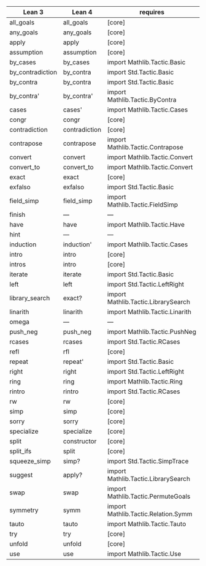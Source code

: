 | Lean 3           | Lean 4        | requires                            |
| ---------------- | ------------- | ----------------------------------- |
| all_goals        | all_goals     | [core]                              |
| any_goals        | any_goals     | [core]                              |
| apply            | apply         | [core]                              |
| assumption       | assumption    | [core]                              |
| by_cases         | by_cases      | import Mathlib.Tactic.Basic         |
| by_contradiction | by_contra     | import Std.Tactic.Basic             |
| by_contra        | by_contra     | import Std.Tactic.Basic             |
| by_contra'       | by_contra'    | import Mathlib.Tactic.ByContra      |
| cases            | cases'        | import Mathlib.Tactic.Cases         |
| congr            | congr         | [core]                              |
| contradiction    | contradiction | [core]                              |
| contrapose       | contrapose    | import Mathlib.Tactic.Contrapose    |
| convert          | convert       | import Mathlib.Tactic.Convert       |
| convert_to       | convert_to    | import Mathlib.Tactic.Convert       |
| exact            | exact         | [core]                              |
| exfalso          | exfalso       | import Std.Tactic.Basic             |
| field_simp       | field_simp    | import Mathlib.Tactic.FieldSimp     |
| finish           | —             | —                                   |
| have             | have          | import Mathlib.Tactic.Have          |
| hint             | —             | —                                   |
| induction        | induction'    | import Mathlib.Tactic.Cases         |
| intro            | intro         | [core]                              |
| intros           | intro         | [core]                              |
| iterate          | iterate       | import Std.Tactic.Basic             |
| left             | left          | import Std.Tactic.LeftRight         |
| library_search   | exact?        | import Mathlib.Tactic.LibrarySearch |
| linarith         | linarith      | import Mathlib.Tactic.Linarith      |
| omega            | —             | —                                   |
| push_neg         | push_neg      | import Mathlib.Tactic.PushNeg       |
| rcases           | rcases        | import Std.Tactic.RCases            |
| refl             | rfl           | [core]                              |
| repeat           | repeat'       | import Std.Tactic.Basic             |
| right            | right         | import Std.Tactic.LeftRight         |
| ring             | ring          | import Mathlib.Tactic.Ring          |
| rintro           | rintro        | import Std.Tactic.RCases            |
| rw               | rw            | [core]                              |
| simp             | simp          | [core]                              |
| sorry            | sorry         | [core]                              |
| specialize       | specialize    | [core]                              |
| split            | constructor   | [core]                              |
| split_ifs        | split         | [core]                              |
| squeeze_simp     | simp?         | import Std.Tactic.SimpTrace         |
| suggest          | apply?        | import Mathlib.Tactic.LibrarySearch |
| swap             | swap          | import Mathlib.Tactic.PermuteGoals  |
| symmetry         | symm          | import Mathlib.Tactic.Relation.Symm |
| tauto            | tauto         | import Mathlib.Tactic.Tauto         |
| try              | try           | [core]                              |
| unfold           | unfold        | [core]                              |
| use              | use           | import Mathlib.Tactic.Use           |
